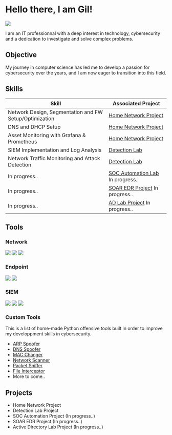 # Hello there, I am Gil!
<a href="https://www.linkedin.com/in/gil-neves-88591bb2"><img src="https://img.shields.io/badge/-LinkedIn-0072b1?&style=for-the-badge&logo=linkedin&logoColor=white" /></a>

I am an IT professionnal with a deep interest in technology, cybersecurity and a dedication to investigate and solve complex problems.

## Objective

My journey in computer science has led me to develop a passion for cybersecurity over the years, and I am now eager to transition into this field.

## Skills

| Skill                                                         | Associated Project         |
|---------------------------------------------------------------|----------------------------|
| Network Design, Segmentation and FW Setup/Optimization        | <a href="https://github.com/g-nvs/NetworkLab">Home Network Project</a> | 
| DNS and DHCP Setup                                            | <a href="https://github.com/g-nvs/NetworkLab">Home Network Project</a> |
| Asset Monitoring with Grafana & Prometheus                    | <a href="https://github.com/g-nvs/NetworkLab">Home Network Project</a> |
| SIEM Implementation and Log Analysis                          | <a href="https://github.com/g-nvs/DetectionLab">Detection Lab</a> |
| Network Traffic Monitoring and Attack Detection               | <a href="https://github.com/g-nvs/DetectionLab">Detection Lab</a> |
| In progress..                                                           | <a href="#">SOC Automation Lab</a> In progress.. |
| In progress..                                                           | <a href="#">SOAR EDR Project</a> In progress.. |
| In progress..                                                           | <a href="#">AD Lab Project</a> In progress.. |

## Tools

### Network
<div>
    <img src=https://img.shields.io/badge/Wireshark-blue>
    <img src=https://img.shields.io/badge/Suricata-red>
    <img src=https://img.shields.io/badge/Zeek-orange>
</div>

### Endpoint
<div>
    <img src=https://img.shields.io/badge/Wazuh%20Agent-blue>
    <img src=https://img.shields.io/badge/LimaCharlie-blue>
</div>

### SIEM
<div>
    <img src=https://img.shields.io/badge/Wazuh-blue>
    <img src=https://img.shields.io/badge/Splunk-green>
    <img src=https://img.shields.io/badge/ELK-yellow>
</div>

### Custom Tools
This is a list of home-made Python offensive tools built in order to improve my developpment skills in cybersecurity.

- <a href="https://github.com/g-nvs/pythonlab/tree/main/ARPSpoofer">ARP Spoofer</a>
- <a href="https://github.com/g-nvs/pythonlab/tree/main/DNSSpoofer">DNS Spoofer</a>
- <a href="https://github.com/g-nvs/pythonlab/tree/main/MACChanger">MAC Changer</a>
- <a href="https://github.com/g-nvs/pythonlab/tree/main/NetworkScanner">Network Scanner</a>
- <a href="https://github.com/g-nvs/pythonlab/tree/main/PacketSniffer">Packet Sniffer</a>
- <a href="https://github.com/g-nvs/pythonlab/tree/main/FileInterceptor">File Interceptor</a>
- More to come..

## Projects
- Home Network Project
- Detection Lab Project
- SOC Automation Project (In progress..)
- SOAR EDR Project (In progress..)
- Active Directory Lab Project (In progress..)

